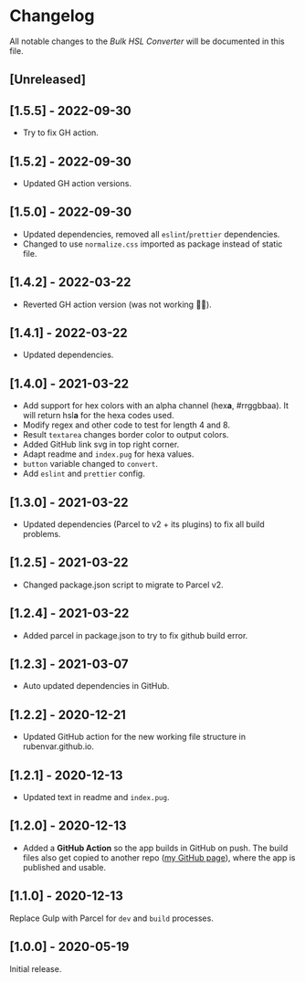 # Changelog

All notable changes to the *Bulk HSL Converter* will be documented in this file.

## [Unreleased]

## [1.5.5] - 2022-09-30

- Try to fix GH action.

## [1.5.2] - 2022-09-30

- Updated GH action versions.

## [1.5.0] - 2022-09-30

- Updated dependencies, removed all `eslint`/`prettier` dependencies.
- Changed to use `normalize.css` imported as package instead of static file.

## [1.4.2] - 2022-03-22

- Reverted GH action version (was not working 🤷‍♂️).

## [1.4.1] - 2022-03-22

- Updated dependencies.

## [1.4.0] - 2021-03-22

- Add support for hex colors with an alpha channel (hex**a**, #rrggbbaa). It will return hsl**a** for the hexa codes used.
- Modify regex and other code to test for length 4 and 8.
- Result `textarea` changes border color to output colors.
- Added GitHub link svg in top right corner.
- Adapt readme and `index.pug` for hexa values.
- `button` variable changed to `convert`.
- Add `eslint` and `prettier` config.

## [1.3.0] - 2021-03-22

- Updated dependencies (Parcel to v2 + its plugins) to fix all build problems.

## [1.2.5] - 2021-03-22

- Changed package.json script to migrate to Parcel v2.

## [1.2.4] - 2021-03-22

- Added parcel in package.json to try to fix github build error.

## [1.2.3] - 2021-03-07

- Auto updated dependencies in GitHub.

## [1.2.2] - 2020-12-21

- Updated GitHub action for the new working file structure in rubenvar.github.io.

## [1.2.1] - 2020-12-13

- Updated text in readme and `index.pug`.

## [1.2.0] - 2020-12-13

- Added a **GitHub Action** so the app builds in GitHub on push. The build files also get copied to another repo ([my GitHub page](https://github.com/rubenvar/rubenvar.github.io)), where the app is published and usable.

## [1.1.0] - 2020-12-13

Replace Gulp with Parcel for `dev` and `build` processes.

## [1.0.0] - 2020-05-19

Initial release.
